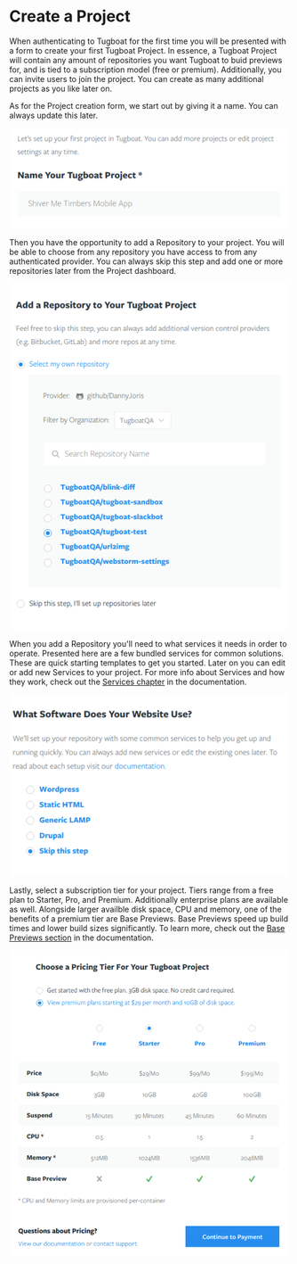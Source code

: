 # Create a Project

When authenticating to Tugboat for the first time you will be presented with a form to create your first Tugboat Project. In essence, a Tugboat Project will contain any amount of repositories you want Tugboat to buid previews for, and is tied to a subscription model (free or premium). Additionally, you can invite users to join the project. You can create as many additional projects as you like later on.

As for the Project creation form, we start out by giving it a name. You can always update this later.

![Project Name](_images/project-name.png)

Then you have the opportunity to add a Repository to your project. You will be able to choose from any repository you have access to from any authenticated provider. You can always skip this step and add one or more repositories later from the Project dashboard.

![Add a Repository](_images/project-add-repository.png)

When you add a Repository you'll need to what services it needs in order to operate. Presented here are a few bundled services for common solutions. These are quick starting templates to get you started. Later on you can edit or add new Services to your project. For more info about Services and how they work, check out the [Services chapter]() in the documentation.

![Service templates](_images/project-templates.png)

Lastly, select a subscription tier for your project. Tiers range from a free plan to Starter, Pro, and Premium. Additionally enterprise plans are available as well. Alongside larger availble disk space, CPU and memory, one of the benefits of a premium tier are Base Previews. Base Previews speed up build times and lower build sizes significantly. To learn more, check out the [Base Previews section]() in the documentation.

![Tiers](_images/project-tier.png)
